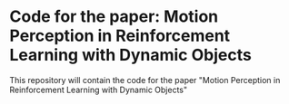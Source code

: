 # Code for the paper: Motion Perception in Reinforcement Learning with Dynamic Objects

This repository will contain the code for the paper "Motion Perception in Reinforcement Learning with Dynamic Objects"
